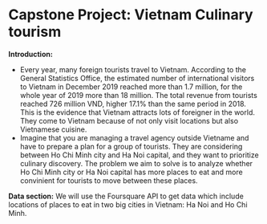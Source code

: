 # Capstone Project: Vietnam Culinary tourism

**Introduction:**

- Every year, many foreign tourists travel to Vietnam. According to the General Statistics Office, the estimated number of international visitors to Vietnam in December 2019 reached more than 1.7 million, for the whole year of 2019 more than 18 million. The total revenue from tourists reached 726 million VND, higher 17.1% than the same period in 2018. This is the evidence that Vietnam attracts lots of foreigner in the world. They come to Vietnam because of not only visit locations but also Vietnamese cuisine.
- Imagine that you are managing a travel agency outside Vietname and have to prepare a plan for a group of tourists. They are considering between Ho Chi Minh city and Ha Noi capital, and they want to prioritize culinary discovery. The problem we aim to solve is to analyze whether Ho Chi Minh city or Ha Noi capital has more places to eat and more convinient for tourists to move between these places.


**Data section:**
We will use the Foursquare API to get data which include locations of places to eat in two big cities in Vietnam: Ha Noi and Ho Chi Minh.  
